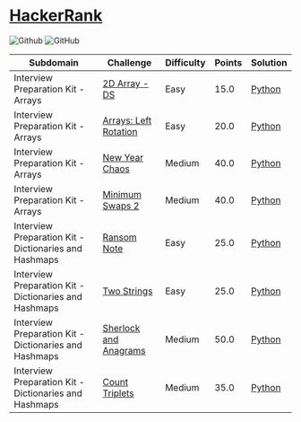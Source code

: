# [HackerRank](https://www.hackerrank.com/)

![Github](https://img.shields.io/badge/languages-python-green.svg?longCache=true&style=for-the-badge)
![GitHub](https://img.shields.io/github/license/mashape/apistatus.svg?style=for-the-badge)

| Subdomain       |        Challenge        |   Difficulty   |   Points  | Solution |          
|---------------- | ----------------------- | -------------- | --------- | -------- |
Interview Preparation Kit - Arrays | [2D Array - DS](https://www.hackerrank.com/challenges/2d-array/problem) | Easy | 15.0 |[Python](./Arrays/2d-array.py)
Interview Preparation Kit - Arrays | [Arrays: Left Rotation](https://www.hackerrank.com/challenges/ctci-array-left-rotation/problem) | Easy | 20.0 |[Python](./Arrays/left-rotation.py)|
Interview Preparation Kit - Arrays | [New Year Chaos](https://www.hackerrank.com/challenges/new-year-chaos/problem) | Medium | 40.0 | [Python](./Arrays/new-year-chaos.py)
Interview Preparation Kit - Arrays | [Minimum Swaps 2](https://www.hackerrank.com/challenges/minimum-swaps-2/) | Medium | 40.0 | [Python](./Arrays/minimum-swaps-2.py)
Interview Preparation Kit - Dictionaries and Hashmaps | [Ransom Note](https://www.hackerrank.com/challenges/ctci-ransom-note/problem)| Easy | 25.0 | [Python](./Dictionaries_and_Hashmaps/ransom-note.py)
Interview Preparation Kit - Dictionaries and Hashmaps | [Two Strings](https://www.hackerrank.com/challenges/two-strings/problem) | Easy | 25.0 | [Python](./Dictionaries_and_Hashmaps/two-strings.py)
Interview Preparation Kit - Dictionaries and Hashmaps | [Sherlock and Anagrams](https://www.hackerrank.com/challenges/sherlock-and-anagrams/problem) | Medium | 50.0 | [Python](./Dictionaries_and_Hashmaps/sherlock-and-anagrams.py)
Interview Preparation Kit - Dictionaries and Hashmaps | [Count Triplets](https://www.hackerrank.com/challenges/count-triplets-1/problem) | Medium | 35.0 | [Python](./Dictionaries_and_Hashmaps/count-triplets.py)

